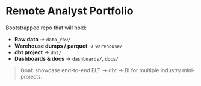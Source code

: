 # Remote Analyst Portfolio

Bootstrapped repo that will hold:

- **Raw data** → `data_raw/`
- **Warehouse dumps / parquet** → `warehouse/`
- **dbt project** → `dbt/`
- **Dashboards & docs** → `dashboards/`, `docs/`

> Goal: showcase end-to-end ELT → dbt → BI for multiple industry mini-projects.

